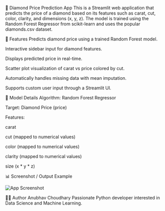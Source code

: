 💎 Diamond Price Prediction App
This is a Streamlit web application that predicts the price of a diamond based on its features such as carat, cut, color, clarity, and dimensions (x, y, z). The model is trained using the Random Forest Regressor from scikit-learn and uses the popular diamonds.csv dataset.

📌 Features
Predicts diamond price using a trained Random Forest model.

Interactive sidebar input for diamond features.

Displays predicted price in real-time.

Scatter plot visualization of carat vs price colored by cut.

Automatically handles missing data with mean imputation.

Supports custom user input through a Streamlit UI.

🧠 Model Details
Algorithm: Random Forest Regressor

Target: Diamond Price (price)

Features:

carat

cut (mapped to numerical values)

color (mapped to numerical values)

clarity (mapped to numerical values)

size (x * y * z)

📊 Screenshot / Output Example

![App Screenshot](./Screenshot/Output.png)


🧑‍💻 Author
Anubhav Choudhary
Passionate Python developer interested in Data Science and Machine Learning.

